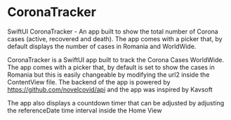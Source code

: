 # CoronaTracker
SwiftUI CoronaTracker - An app built to show the total number of Corona cases (active, recovered and death). The app comes with a picker that, by default displays the number of cases in Romania and WorldWide. 

CoronaTracker is a SwiftUI app built to track the Corona Cases WorldWide. The app comes with a picker that, by default is set to show the cases in Romania but this is easily changeable by modifying the url2 inside the ContentView file. The backend of the app is powered by https://github.com/novelcovid/api and the app was inspired by Kavsoft

The app also displays a countdown timer that can be adjusted by adjusting the referenceDate time interval inside the Home View
